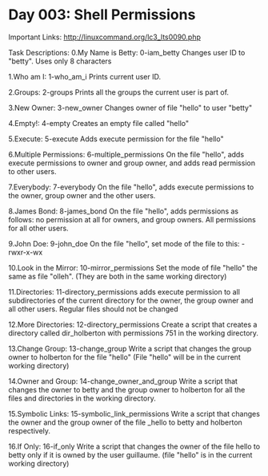# Day 003: Shell Permissions #
Important Links:
http://linuxcommand.org/lc3_lts0090.php

Task Descriptions:
0.My Name is Betty: 0-iam_betty
Changes user ID to "betty". Uses only 8 characters

1.Who am I: 1-who_am_i
Prints current user ID.

2.Groups: 2-groups
Prints all the groups the current user is part of.

3.New Owner: 3-new_owner
Changes owner of file "hello" to user "betty"

4.Empty!: 4-empty
Creates an empty file called "hello"

5.Execute: 5-execute
Adds execute permission for the file "hello"

6.Multiple Permissions: 6-multiple_permissions
On the file "hello", adds execute permissions to owner and group owner, and adds read permission to other users.

7.Everybody: 7-everybody
On the file "hello", adds execute permissions to the owner, group owner and the other users.

8.James Bond: 8-james_bond
On the file "hello", adds permissions as follows: no permission at all for owners, and group owners. All permissions for all other users.

9.John Doe: 9-john_doe
On the file "hello", set mode of the file to this: -rwxr-x-wx

10.Look in the Mirror: 10-mirror_permissions
Set the mode of file "hello" the same as file "olleh". (They are both in the same working directory)

11.Directories: 11-directory_permissions
adds execute permission to all subdirectories of the current directory for the owner, the group owner and all other users. Regular files should not be changed

12.More Directories: 12-directory_permissions
Create a script that creates a directory called dir_holberton with permissions 751 in the working directory.

13.Change Group: 13-change_group
Write a script that changes the group owner to holberton for the file "hello" (File "hello" will be in the current working directory)

14.Owner and Group: 14-change_owner_and_group
Write a script that changes the owner to betty and the group owner to holberton for all the files and directories in the working directory.

15.Symbolic Links: 15-symbolic_link_permissions
Write a script that changes the owner and the group owner of the file _hello to betty and holberton respectively.

16.If Only: 16-if_only
Write a script that changes the owner of the file hello to betty only if it is owned by the user guillaume. (file "hello" is in the current working directory)